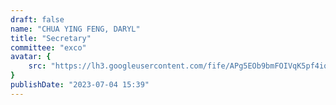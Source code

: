 ```yaml
---
draft: false
name: "CHUA YING FENG, DARYL"
title: "Secretary"
committee: "exco"
avatar: {
    src: "https://lh3.googleusercontent.com/fife/APg5EOb9bmFOIVqK5pf4iqDFq0pA_rzDag5MOdVPOtGmlt1BfAUBvb8WvHN7baYgbQXf5LfcfUcnyNpzbZK28VtFR0BAUgPR1vcfcSaKwTLlURNn_MBchD3-O9PKhoBZTRdOdzYoENGHjQiSXhj9GBgijYkFFkHVRJSrUcskCcUfb4ENGI4mlssMSRXd6H6sImWMh2kxqKeQYHyo7v695sWSfYvOJV-svMEZLkCbOjGVW7Uu8L0MebEp4zRhw0SnFAJI-4ULWVcJbEBCdTG1i6mo2MJzFGwf6vkDWIKPw5AvwpLua-_uU4dpOrFXkUsjMt50s5DMzxuCr39w-zaJEIWvTu-L7efc5OLbfpoSK5hchEgb3vLrTcA4sF1Trv51YvgDfRkjl-KE7kgqmXys31N5SFSCveKl3lEXLihPvK6pFBRXh4xlj1VljmyUkQXHLwsYCy0QaqUxCle6iy1PVOj7iVdEhWvt37ooFiLUAn766glY6EIiXbErRYeYZWT8M7vZwsOg-KBSxPXgRpc2jLWN6lQrXQh7hXkkvOI85_vNhXnHpaOAij9G13Icd6l57giBFXf9idbZWQoFdZ_FxHZZuOX8V4HUzKcJu5wl11osXIheMddFA-KVo57zbU4yHt6rEkwYPnbtEt94lIps5qZ5oSArlStvkMQC-jfzg2YBT0HfSAnVaNRkYPsn-MhRJR6UR8GFYcdoBYnhj-4ComskrPHUUZSaASDgI-bOy2-zOo6NlvEAQa6dUxJf8qzHvzrQH3IHP9lqXT7hvSZA5SupjzRgLLs5m6Mcc0Eo9LTd_SI3o4HWzoVNHrwZP-Uc57-tbDd9a1ngpWXJ2TdLdrnRmFnLJJEyp4ykCJtcnrpNk52KHHUnZSmkEhBkD0cLeVMkRh5oxobQfihag4yr6gdi-ev58afCXwkYD6j_xaZFndHxU3g3koAyezazSmPRJ1KTiBZHgD3SGl6C2JPEQrcR6olRSB_q-ayAQ5LJMwov8RIMqdhOOZY3dYP4PhRmFwapqVE-jql7f4X82YNRMQJlFyPqAHbZCZ0WAeJXzljXDid9b_4DMt9jD5K3ejtxXwYPnLyKY69lpO7qYoKgyRAdasUWPVGdRHNG0GgPPfMALMNkiI80rQ9OQgmYqRGEnYFfBlpERLGod4ZmG_uwoNY8UuJgcVas4ozwFsOY7FIULtqmiKAEDYiywNvtCTn8kfMyTcn_CI7A2_bhDMsO-l3djZ4Wh4CO3Ud6HtujZadjp8oq5JQPZ4xFc2HSKOm-HaNiw1Py1m6PcwRM1NtQjmm13nmXp3bc8kgICN5SAMbP0ZZW8fMMg93XCC8dmUaPyNLu0QcE0QyE7HJPrNrUFeFEc0b9Q1Qn9Xz_TP3Ij7zO6ch3PUsH67s5JM494xVx6y9v2PDd4n1MObdvb_ALrZpTipIbbgEKntX9sQci8j0n4HhxNPwTCNafFnurY_GRCE8AnSIkY6T5EIGWE3aPiCuPOjO36Hv8z9ktZ_3ZJWfjzCmPsnbGlw7LBJKCPGi-Rt3jzzhMsMKn3CeAWdWmtc1f3ZJloL9238TK95tZioH-9GqC9_tWiGFs1Es-BOaKoV2jLcrMkOscr0389M5ZtA=w997-h668",
}
publishDate: "2023-07-04 15:39"
---
```

